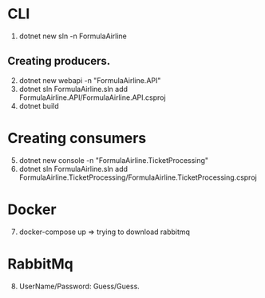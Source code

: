 # CLI

1. dotnet new sln -n FormulaAirline

## Creating producers.

2. dotnet new webapi -n "FormulaAirline.API"
3. dotnet sln FormulaAirline.sln add FormulaAirline.API/FormulaAirline.API.csproj
4. dotnet build

# Creating consumers

5. dotnet new console -n "FormulaAirline.TicketProcessing"
6. dotnet sln FormulaAirline.sln add FormulaAirline.TicketProcessing/FormulaAirline.TicketProcessing.csproj

# Docker

7. docker-compose up => trying to download rabbitmq

# RabbitMq

8. UserName/Password: Guess/Guess.
